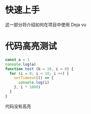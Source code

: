 # 快速上手

这一部分将介绍如何在项目中使用 Deja vu

# 代码高亮测试

```javascript
const a = 1
console.log(a)
function test (b = 10, i = 0) {
  for (i = 0; i < 10; i ++) [
    setTimeout(() => {
      console.log(i)
    }, i * 1000)
  ]
}
```
代码没有高亮